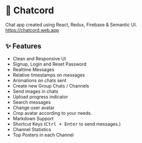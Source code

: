 # 🚀 Chatcord

Chat app created using React, Redux, Firebase & Semantic UI. https://chatcord.web.app

## ✨ Features

 - Clean and Responsive UI
 - Signup, Login and Reset Password
 - Realtime Messages
 - Relative timestamps on messages
 - Animations on chats sent
 - Create new Group Chats / Channels
 - Send images in chats
 - Upload progress indicator
 - Search messages
 - Change user avatar
 - Crop avatar according to your needs.
 - Markdown Support
 - Shortcut Keys (<kbd>Ctrl + Enter</kbd> to send messages.)
 - Channel Statistics
 - Top Posters in each Channel
 <!-- - Star channels -->
 <!-- - Send Direct messages to other users (Private Chat) -->
 <!-- - Send images in direct messages -->
 <!-- - Know status of other users (online/offline) -->
